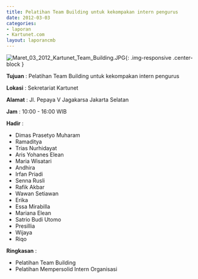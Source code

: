 ```yaml
---
title: Pelatihan Team Building untuk kekompakan intern pengurus
date: 2012-03-03 
categories:
- laporan
- Kartunet.com
layout: laporancmb
---
```

![Maret_03_2012_Kartunet_Team_Building.JPG](/uploads/Maret_03_2012_Kartunet_Team_Building.JPG){: .img-responsive .center-block }

**Tujuan** : Pelatihan Team Building untuk kekompakan intern pengurus

**Lokasi** : 	Sekretariat Kartunet

**Alamat** : Jl. Pepaya V Jagakarsa Jakarta Selatan

**Jam** : 10:00 - 16:00 WIB

**Hadir** : 
* Dimas Prasetyo Muharam
* Ramaditya
* Trias Nurhidayat
* Aris Yohanes Elean
* Maria Wisatari
* Andhira
* Irfan Priadi
* Senna Rusli
* Rafik Akbar
* Wawan Setiawan
* Erika
* Essa Mirabilla
* Mariana Elean
* Satrio Budi Utomo
* Presillia
* Wijaya
* Riqo

**Ringkasan** : 
* Pelatihan Team Building
* Pelatihan Mempersolid Intern Organisasi
